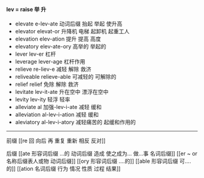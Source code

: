 #### lev = raise 举 升
- elevate e-lev-ate 动词后缀  抬起 举起 使升高
- elevator elevat-or 升降机 电梯 起卸机 起重工人
- elevation elev-ation 提升 提高 高度
- elevatory elev-ate-ory  高举的 举起的
- lever lev-er 杠杆
- leverage lever-age 杠杆作用
- relieve re-liev-e 减轻 解除  救济
- reliveable relieve-able 可减轻的 可解除的
- relief relief 免除 解除 救济
- levitate lev-it-ate 升在空中 漂浮在空中
- levity lev-ity 轻浮 轻率
- alleviate al 加强-lev-i-ate 减轻 缓和
- alleviation al-lev-i-ation 减轻 缓和
- aleviatory al-lev-i-atory 减轻痛苦的 起缓和作用的

---
前缀
[[re  回 向后  再 重复 重新 相反 反对]]

后缀
[[ate 形容词后缀  ...的 动词后缀 造成 使之成为... 做...事 名词后缀]]
[[er  ~ or 名称后缀表人或物 动词后缀]]
[[ory 形容词后缀 ....的]]
[[able  形容词后缀 可....的]]
[[ation 名词后缀  行为 情况 性质 过程 结果]]
